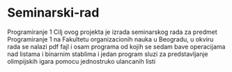 # Seminarski-rad
Programiranje 1 
Cilj ovog projekta je izrada seminarskog rada za predmet Programiranje 1 na Fakultetu organizacionih nauka u Beogradu,
u okviru rada se nalazi pdf fajl i osam programa od kojih se sedam bave operacijama nad listama i binarnim stablima i jedan program sluzi za predstavljanje olimpijskih igara pomocu jednostruko ulancanih listi
